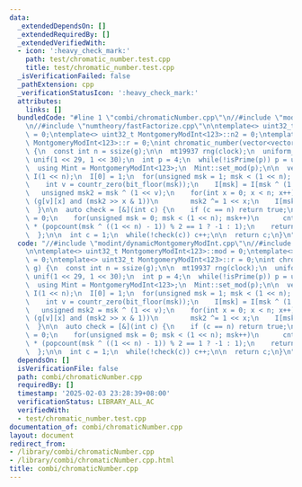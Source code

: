 ```yaml
---
data:
  _extendedDependsOn: []
  _extendedRequiredBy: []
  _extendedVerifiedWith:
  - icon: ':heavy_check_mark:'
    path: test/chromatic_number.test.cpp
    title: test/chromatic_number.test.cpp
  _isVerificationFailed: false
  _pathExtension: cpp
  _verificationStatusIcon: ':heavy_check_mark:'
  attributes:
    links: []
  bundledCode: "#line 1 \"combi/chromaticNumber.cpp\"\n//#include \"modint/dynamicMontgomeryModInt.cpp\"\
    \n//#include \"numtheory/fastFactorize.cpp\"\n\ntemplate<> uint32_t MontgomeryModInt<123>::mod\
    \ = 0;\ntemplate<> uint32_t MontgomeryModInt<123>::n2 = 0;\ntemplate<> uint32_t\
    \ MontgomeryModInt<123>::r = 0;\nint chromatic_number(vector<vector<bool>> g)\
    \ {\n  const int n = ssize(g);\n\n  mt19937 rng(clock);\n  uniform_int_distribution<int>\
    \ unif(1 << 29, 1 << 30);\n  int p = 4;\n  while(!isPrime(p)) p = unif(rng);\n\
    \  using Mint = MontgomeryModInt<123>;\n  Mint::set_mod(p);\n\n  vector<Mint>\
    \ I(1 << n);\n  I[0] = 1;\n  for(unsigned msk = 1; msk < (1 << n); msk++) {\n\
    \    int v = countr_zero(bit_floor(msk));\n    I[msk] = I[msk ^ (1 << v)];\n \
    \   unsigned msk2 = msk ^ (1 << v);\n    for(int x = 0; x < n; x++)\n      if\
    \ (g[v][x] and (msk2 >> x & 1))\n        msk2 ^= 1 << x;\n    I[msk] += I[msk2];\n\
    \  }\n\n  auto check = [&](int c) {\n    if (c == n) return true;\n    Mint cnt\
    \ = 0;\n    for(unsigned msk = 0; msk < (1 << n); msk++)\n      cnt += I[msk].pow(c)\
    \ * (popcount(msk ^ ((1 << n) - 1)) % 2 == 1 ? -1 : 1);\n    return cnt != 0;\n\
    \  };\n\n  int c = 1;\n  while(!check(c)) c++;\n\n  return c;\n}\n"
  code: "//#include \"modint/dynamicMontgomeryModInt.cpp\"\n//#include \"numtheory/fastFactorize.cpp\"\
    \n\ntemplate<> uint32_t MontgomeryModInt<123>::mod = 0;\ntemplate<> uint32_t MontgomeryModInt<123>::n2\
    \ = 0;\ntemplate<> uint32_t MontgomeryModInt<123>::r = 0;\nint chromatic_number(vector<vector<bool>>\
    \ g) {\n  const int n = ssize(g);\n\n  mt19937 rng(clock);\n  uniform_int_distribution<int>\
    \ unif(1 << 29, 1 << 30);\n  int p = 4;\n  while(!isPrime(p)) p = unif(rng);\n\
    \  using Mint = MontgomeryModInt<123>;\n  Mint::set_mod(p);\n\n  vector<Mint>\
    \ I(1 << n);\n  I[0] = 1;\n  for(unsigned msk = 1; msk < (1 << n); msk++) {\n\
    \    int v = countr_zero(bit_floor(msk));\n    I[msk] = I[msk ^ (1 << v)];\n \
    \   unsigned msk2 = msk ^ (1 << v);\n    for(int x = 0; x < n; x++)\n      if\
    \ (g[v][x] and (msk2 >> x & 1))\n        msk2 ^= 1 << x;\n    I[msk] += I[msk2];\n\
    \  }\n\n  auto check = [&](int c) {\n    if (c == n) return true;\n    Mint cnt\
    \ = 0;\n    for(unsigned msk = 0; msk < (1 << n); msk++)\n      cnt += I[msk].pow(c)\
    \ * (popcount(msk ^ ((1 << n) - 1)) % 2 == 1 ? -1 : 1);\n    return cnt != 0;\n\
    \  };\n\n  int c = 1;\n  while(!check(c)) c++;\n\n  return c;\n}\n"
  dependsOn: []
  isVerificationFile: false
  path: combi/chromaticNumber.cpp
  requiredBy: []
  timestamp: '2025-02-03 23:28:39+08:00'
  verificationStatus: LIBRARY_ALL_AC
  verifiedWith:
  - test/chromatic_number.test.cpp
documentation_of: combi/chromaticNumber.cpp
layout: document
redirect_from:
- /library/combi/chromaticNumber.cpp
- /library/combi/chromaticNumber.cpp.html
title: combi/chromaticNumber.cpp
---
```

